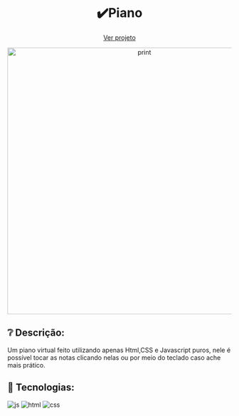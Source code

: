 <h1 align="center">✔️Piano</h1>

<p align="center">
  <a href="https://piano-flax.vercel.app/">Ver projeto</a>
</p>

<div align="center" >
  <img alt="print" src="https://user-images.githubusercontent.com/111407140/219260648-5be4a642-ec22-4b07-968e-03a8d31581e8.png" width="600px">
</div>

## ❔ Descrição:
Um piano virtual feito utilizando apenas Html,CSS e Javascript puros, nele é possível tocar as notas clicando nelas ou por meio do teclado caso ache mais prático.

## 🚀 Tecnologias:

<div style="display: inline_block">
  <img alt="js" src="https://img.shields.io/badge/JavaScript-F7DF1E?style=for-the-badge&logo=javascript&logoColor=black" /> 
  <img alt="html" src="https://img.shields.io/badge/HTML5-E34F26?style=for-the-badge&logo=html5&logoColor=white" />
  <img alt="css" src="https://img.shields.io/badge/CSS-1283e0?&style=for-the-badge&logo=css3&logoColor=white" /> 
</div>

